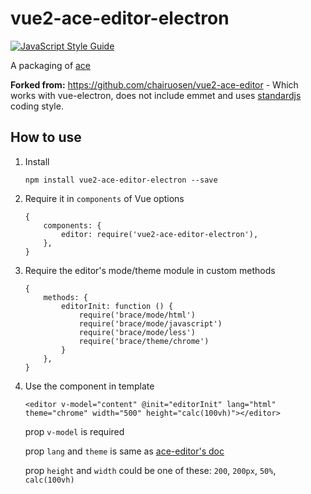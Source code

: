 vue2-ace-editor-electron
====================

[![JavaScript Style Guide](https://img.shields.io/badge/code_style-standard-brightgreen.svg)](https://standardjs.com)

A packaging of [ace](https://ace.c9.io/)

**Forked from:** https://github.com/chairuosen/vue2-ace-editor - Which works with vue-electron, does not include emmet and uses [standardjs](standardjs.com) coding style.

## How to use

1. Install

    ```
    npm install vue2-ace-editor-electron --save
    ```
    
2. Require it in `components` of Vue options

    ```
    {
        components: {
            editor: require('vue2-ace-editor-electron'),
        },
    }
    ```
 
3. Require the editor's mode/theme module in custom methods
    
    ```
    {
        methods: {
            editorInit: function () {
                require('brace/mode/html')
                require('brace/mode/javascript')
                require('brace/mode/less')
                require('brace/theme/chrome')
            }
        },
    }
    ```
    
4. Use the component in template

    ```
    <editor v-model="content" @init="editorInit" lang="html" theme="chrome" width="500" height="calc(100vh)"></editor>
    ```
    
    prop `v-model`  is required
    
    prop `lang` and `theme` is same as [ace-editor's doc](https://github.com/ajaxorg/ace)
    
    prop `height` and `width` could be one of these:  `200`, `200px`, `50%`, `calc(100vh)`
    
